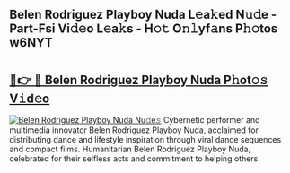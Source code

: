## Belen Rodriguez Playboy Nuda L𝚎a𝚔ed N𝚞𝚍e - Part-Fsi Vi𝚍𝚎o L𝚎a𝚔s - H𝚘𝚝 O𝚗𝚕yf𝚊ns P𝚑𝚘tos w6NYT

# <h2><a href="http://kfdq27.oniu.top/?m=Belen+Rodriguez+Playboy+Nuda">🔗👉 🔴 Belen Rodriguez Playboy Nuda P𝚑ot𝚘𝚜 V𝚒d𝚎o</a></h2>

[![Belen Rodriguez Playboy Nuda Nu𝚍e𝚜](https://i.imgur.com/0qMVB7G.gif)](http://kfdq27.oniu.top/?m=Belen+Rodriguez+Playboy+Nuda)
Cybernetic performer and multimedia innovator Belen Rodriguez Playboy Nuda, acclaimed for distributing dance and lifestyle inspiration through viral dance sequences and compact films. Humanitarian Belen Rodriguez Playboy Nuda, celebrated for their selfless acts and commitment to helping others.  

